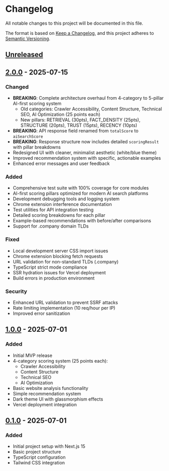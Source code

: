 # Changelog

All notable changes to this project will be documented in this file.

The format is based on [Keep a Changelog](https://keepachangelog.com/en/1.0.0/),
and this project adheres to [Semantic Versioning](https://semver.org/spec/v2.0.0.html).

## [Unreleased]

## [2.0.0] - 2025-07-15

### Changed
- **BREAKING**: Complete architecture overhaul from 4-category to 5-pillar AI-first scoring system
  - Old categories: Crawler Accessibility, Content Structure, Technical SEO, AI Optimization (25 points each)
  - New pillars: RETRIEVAL (30pts), FACT_DENSITY (25pts), STRUCTURE (20pts), TRUST (15pts), RECENCY (10pts)
- **BREAKING**: API response field renamed from `totalScore` to `aiSearchScore`
- **BREAKING**: Response structure now includes detailed `scoringResult` with pillar breakdowns
- Redesigned UI with cleaner, minimalist aesthetic (white/blue theme)
- Improved recommendation system with specific, actionable examples
- Enhanced error messages and user feedback

### Added
- Comprehensive test suite with 100% coverage for core modules
- AI-first scoring pillars optimized for modern AI search platforms
- Development debugging tools and logging system
- Chrome extension interference documentation
- Test utilities for API integration testing
- Detailed scoring breakdowns for each pillar
- Example-based recommendations with before/after comparisons
- Support for .company domain TLDs

### Fixed
- Local development server CSS import issues
- Chrome extension blocking fetch requests
- URL validation for non-standard TLDs (.company)
- TypeScript strict mode compliance
- SSR hydration issues for Vercel deployment
- Build errors in production environment

### Security
- Enhanced URL validation to prevent SSRF attacks
- Rate limiting implementation (10 req/hour per IP)
- Improved error sanitization

## [1.0.0] - 2025-07-01

### Added
- Initial MVP release
- 4-category scoring system (25 points each):
  - Crawler Accessibility
  - Content Structure  
  - Technical SEO
  - AI Optimization
- Basic website analysis functionality
- Simple recommendation system
- Dark theme UI with glassmorphism effects
- Vercel deployment integration

## [0.1.0] - 2025-07-01

### Added
- Initial project setup with Next.js 15
- Basic project structure
- TypeScript configuration
- Tailwind CSS integration

[Unreleased]: https://github.com/Martinolearycs50/a-search-v2/compare/v2.0.0...HEAD
[2.0.0]: https://github.com/Martinolearycs50/a-search-v2/compare/v1.0.0...v2.0.0
[1.0.0]: https://github.com/Martinolearycs50/a-search-v2/compare/v0.1.0...v1.0.0
[0.1.0]: https://github.com/Martinolearycs50/a-search-v2/releases/tag/v0.1.0